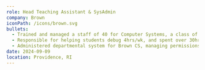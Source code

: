 ```yaml
---
role: Head Teaching Assistant & SysAdmin
company: Brown
iconPath: /icons/brown.svg
bullets:
  - Trained and managed a staff of 40 for Computer Systems, a class of 350 students, with a focus in scripting.
  - Responsible for helping students debug 4hrs/wk, and spent over 30hrs grading over 50 project submissions.
  - Administered departmental system for Brown CS, managing permissions, accounts, file systems, and networks.
date: 2024-09-09
location: Providence, RI
---
```

